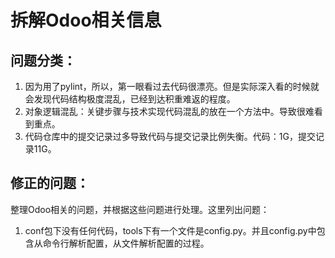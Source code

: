# 拆解Odoo相关信息

## 问题分类：
1. 因为用了pylint，所以，第一眼看过去代码很漂亮。但是实际深入看的时候就会发现代码结构极度混乱，已经到达积重难返的程度。
2. 对象逻辑混乱：关键步骤与技术实现代码混乱的放在一个方法中。导致很难看到重点。
3. 代码仓库中的提交记录过多导致代码与提交记录比例失衡。代码：1G，提交记录11G。

## 修正的问题：
整理Odoo相关的问题，并根据这些问题进行处理。这里列出问题：
1. conf包下没有任何代码，tools下有一个文件是config.py。并且config.py中包含从命令行解析配置，从文件解析配置的过程。
